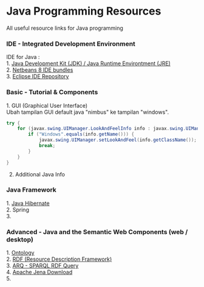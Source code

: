 # Java Programming Resources
All useful resource links for Java programming

<h3>IDE - Integrated Development Environment </h3>
IDE for Java :<br/>
1. <a href="http://www.oracle.com/technetwork/java/javase/downloads/jdk8-downloads-2133151.html" target="_blank">Java Development Kit (JDK) /  Java Runtime Environtment (JRE)</a><br/>
2. <a href="http://www.oracle.com/technetwork/java/javase/downloads/jdk-netbeans-jsp-142931.html" target="_blank">Netbeans 8 IDE bundles</a><br/>
3. <a href="https://eclipse.org/downloads/" target="_blank">Eclipse IDE Repository</a><br/>

<h3>Basic - Tutorial & Components</h3>
1. GUI (Graphical User Interface)<br/>
Ubah tampilan GUI default java "nimbus" ke tampilan "windows".

```Java
try {
    for (javax.swing.UIManager.LookAndFeelInfo info : javax.swing.UIManager.getInstalledLookAndFeels()) {
        if ("Windows".equals(info.getName())) {
            javax.swing.UIManager.setLookAndFeel(info.getClassName());
            break;
        }
    }
}
```

2. Additional Java Info<br/>

<h3>Java Framework</h3>
1. <a href="" target="_blank">Java Hibernate</a><br/>
2. Spring <br/>
3.

<h3>Advanced - Java and the Semantic Web Components (web / desktop)</h3>
1. <a href="https://jena.apache.org/documentation/ontology/" target="_blank">Ontology</a><br/>
2. <a href="https://jena.apache.org/documentation/rdf/index.html" target="_blank">RDF (Resource Description Framework)</a><br/>
3. <a href="https://jena.apache.org/documentation/query/index.html" target="_blank">ARQ - SPARQL RDF Query</a><br/>
4. <a href="https://jena.apache.org/download/" target="_blank">Apache Jena Download</a><br/>
5. 

